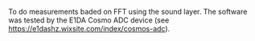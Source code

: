 To do measurements baded on FFT using the sound layer. The software was tested by the E1DA Cosmo ADC device (see https://e1dashz.wixsite.com/index/cosmos-adc).

